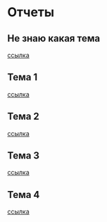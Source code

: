 # Отчеты

## Не знаю какая  тема
[ссылка](https://repl.it/@strijovegor/Decorator-LR-1)

## Тема 1  
[ссылка]()

## Тема 2  
[ссылка](https://github.com/python-basic/sem4-t2-strijovegor)

## Тема 3  
[ссылка](https://github.com/python-basic/sem4-t3-strijovegor)

## Тема 4  
[ссылка](https://github.com/python-basic/sem4-t4-strijovegor/blob/master/README.md)
